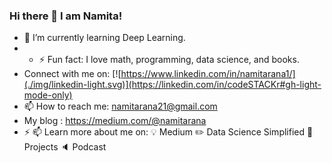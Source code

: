 ### Hi there 👋 I am Namita!

- 🔭 I’m currently learning Deep Learning.
- - ⚡ Fun fact: I love math, programming, data science, and books.
- Connect with me on:
[![https://www.linkedin.com/in/namitarana1/](./img/linkedin-light.svg)](https://linkedin.com/in/codeSTACKr#gh-light-mode-only)
- 📫 How to reach me: namitarana21@gmail.com
- My blog : https://medium.com/@namitarana
- ⚡ 📫 Learn more about me on:
💡 Medium
✏️ Data Science Simplified
🎯 Projects
🔈 Podcast
